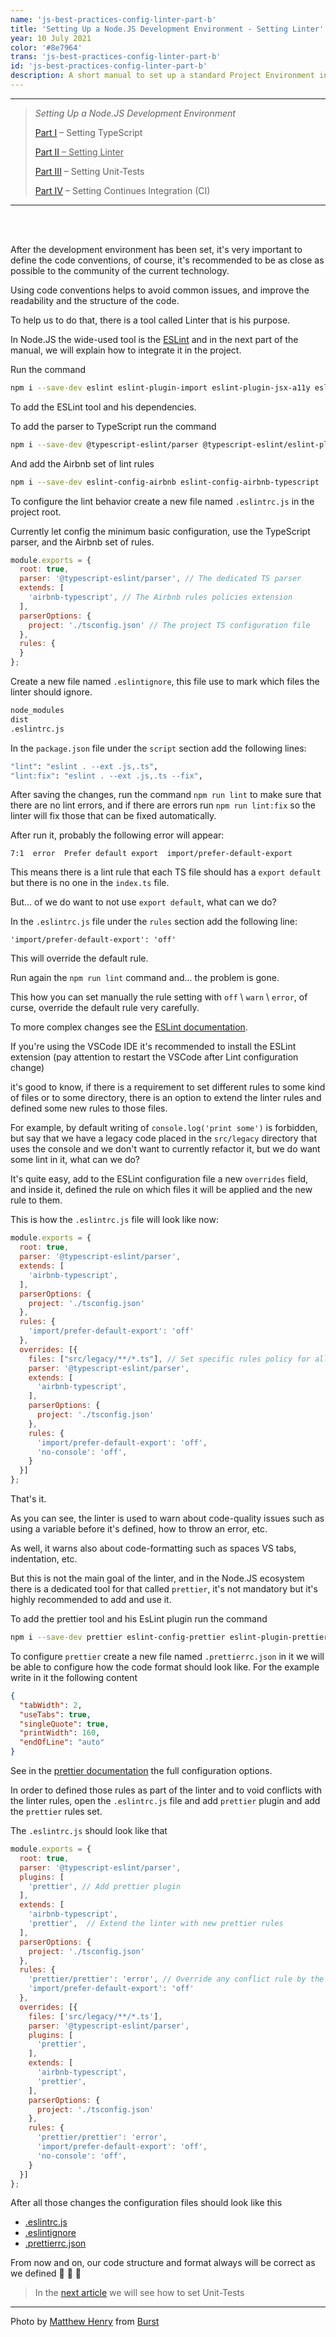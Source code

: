 ```yaml
---
name: 'js-best-practices-config-linter-part-b'
title: 'Setting Up a Node.JS Development Environment - Setting Linter'
year: 10 July 2021
color: '#8e7964'
trans: 'js-best-practices-config-linter-part-b'
id: 'js-best-practices-config-linter-part-b'
description: A short manual to set up a standard Project Environment in NODE.JS - Part II - Setting Linter
---
```


----
> *Setting Up a Node.JS Development Environment*
>
> [Part I](/en/blog/js-best-practices-config-ts-part-a) – Setting TypeScript
>
> <ins>[Part II](/en/blog/js-best-practices-config-linter-part-b) – Setting Linter</ins>
>
> [Part III](/en/blog/js-best-practices-config-unit-tests-part-c) – Setting Unit-Tests
>
> [Part IV](/en/blog/js-best-practices-config-ci-part-d) – Setting Continues Integration (CI)
----

<br>
<br>

After the development environment has been set, it's very important to define the code conventions,
 of course, it's recommended to be as close as possible to the community of the current technology.

Using code conventions helps to avoid common issues, and improve the readability and the structure of the code.

To help us to do that, there is a tool called Linter that is his purpose.

In Node.JS the wide-used tool is the [ESLint](https://eslint.org/) and in the next part of the manual, we will explain how to integrate it in the project.

Run the command
```bash
npm i --save-dev eslint eslint-plugin-import eslint-plugin-jsx-a11y eslint-plugin-react
```
To add the ESLint tool and his dependencies.

To add the parser to TypeScript run the command 
```bash
npm i --save-dev @typescript-eslint/parser @typescript-eslint/eslint-plugin 
```

And add the Airbnb set of lint rules 
```bash
npm i --save-dev eslint-config-airbnb eslint-config-airbnb-typescript
```

To configure the lint behavior create a new file named `.eslintrc.js` in the project root.

Currently let config the minimum basic configuration, use the TypeScript parser, and the Airbnb set of rules.  
```js
module.exports = {
  root: true,
  parser: '@typescript-eslint/parser', // The dedicated TS parser 
  extends: [
    'airbnb-typescript', // The Airbnb rules policies extension
  ],
  parserOptions: {
    project: './tsconfig.json' // The project TS configuration file 
  },
  rules: {
  }
};
```

Create a new file named `.eslintignore`, this file use to mark which files the linter should ignore. 
```bash
node_modules
dist
.eslintrc.js
```

In the `package.json` file under the `script` section add the following lines:
```bash
"lint": "eslint . --ext .js,.ts",
"lint:fix": "eslint . --ext .js,.ts --fix",
```

After saving the changes, run the command `npm run lint` to make sure that there are no lint errors, 
and if there are errors run `npm run lint:fix` so the linter will fix those that can be fixed automatically.

After run it, probably the following error will appear:

```
7:1  error  Prefer default export  import/prefer-default-export
```

This means there is a lint rule that each TS file should has a `export default` but there is no one in the `index.ts` file.

But... of we do want to not use `export default`, what can we do?

In the `.eslintrc.js` file under the `rules` section add the following line:
```
'import/prefer-default-export': 'off'
```
This will override the default rule.

Run again the `npm run lint` command and... the problem is gone. 

This how you can set manually the rule setting with `off` \ `warn` \ `error`, of curse, override the default rule very carefully.

To more complex changes see the [ESLint documentation](https://eslint.org/docs/user-guide/configuring/configuration-files#using-configuration-files).

If you're using the VSCode IDE it's recommended to install the ESLint extension (pay attention to restart the VSCode after Lint configuration change)

it's good to know, if there is a requirement to set different rules to some kind of files or to some directory, there is an option to extend the linter rules and defined some new rules to those files.

For example, by default writing of `console.log('print some')` is forbidden, but say that we have a legacy code placed in the `src/legacy` directory that uses the console
and we don't want to currently refactor it, but we do want some lint in it, what can we do?

It's quite easy, add to the  ESLint configuration file a new `overrides` field, and inside it, defined the rule on which files it will be applied and the new rule to them.

This is how the `.eslintrc.js` file will look like now:
```js
module.exports = {
  root: true,
  parser: '@typescript-eslint/parser',
  extends: [
    'airbnb-typescript',
  ],
  parserOptions: {
    project: './tsconfig.json'
  },
  rules: {
    'import/prefer-default-export': 'off'
  },
  overrides: [{
    files: ["src/legacy/**/*.ts"], // Set specific rules policy for all TS files in the src/legacy directory 
    parser: '@typescript-eslint/parser',
    extends: [
      'airbnb-typescript',
    ],
    parserOptions: {
      project: './tsconfig.json'
    },
    rules: {
      'import/prefer-default-export': 'off',
      'no-console': 'off',
    }
  }]
};
```

That's it.

As you can see, the linter is used to warn about code-quality issues such as using a variable before it's defined, how to throw an error, etc.

As well, it warns also about code-formatting such as spaces VS tabs, indentation, etc.

But this is not the main goal of the linter, and in the Node.JS ecosystem there is a dedicated tool for that called `prettier`,
it's not mandatory but it's highly recommended to add and use it.

To add the prettier tool and his EsLint plugin run the command
```bash
npm i --save-dev prettier eslint-config-prettier eslint-plugin-prettier
```

To configure `prettier` create a new file named `.prettierrc.json` in it we will be able to configure how the code format should look like.
For the example write in it the following content
```json
{
  "tabWidth": 2,
  "useTabs": true,
  "singleQuote": true,
  "printWidth": 160,
  "endOfLine": "auto"
}
```

See in the [prettier documentation](https://prettier.io/docs/en/options.html) the full configuration options.

In order to defined those rules as part of the linter and to void conflicts with the linter rules, open the `.eslintrc.js` file and add `prettier` plugin and add the `prettier` rules set.

The `.eslintrc.js` should look like that
```js
module.exports = {
  root: true,
  parser: '@typescript-eslint/parser',
  plugins: [
    'prettier', // Add prettier plugin
  ],
  extends: [
    'airbnb-typescript',
    'prettier',  // Extend the linter with new prettier rules
  ],
  parserOptions: {
    project: './tsconfig.json'
  },
  rules: {
    'prettier/prettier': 'error', // Override any conflict rule by the prettier rule and consider all of them as level "error" 
    'import/prefer-default-export': 'off'
  },
  overrides: [{
    files: ['src/legacy/**/*.ts'],
    parser: '@typescript-eslint/parser',
    plugins: [
      'prettier',
    ],
    extends: [
      'airbnb-typescript',
      'prettier',
    ],
    parserOptions: {
      project: './tsconfig.json'
    },
    rules: {
      'prettier/prettier': 'error',
      'import/prefer-default-export': 'off',
      'no-console': 'off',
    }
  }]
};
```

After all those changes the configuration files should look like this
* [.eslintrc.js](https://github.com/haimkastner/js-project-best-practice/blob/main/.eslintrc.js)
* [.eslintignore](https://github.com/haimkastner/js-project-best-practice/blob/main/.eslintignore)
* [.prettierrc.json](https://github.com/haimkastner/js-project-best-practice/blob/main/.prettierrc.json)

From now and on, our code structure and format always will be correct as we defined  💪 💪 💪

> In the [next article](/en/blog/js-best-practices-config-unit-tests-part-c) we will see how to set Unit-Tests

----

Photo by <a href="https://burst.shopify.com/@matthew_henry?utm_campaign=photo_credit&amp;utm_content=Picture+of+Organized+Pencil+Holder+%E2%80%94+Free+Stock+Photo&amp;utm_medium=referral&amp;utm_source=credit">Matthew Henry</a> from <a href="https://burst.shopify.com/design?utm_campaign=photo_credit&amp;utm_content=Picture+of+Organized+Pencil+Holder+%E2%80%94+Free+Stock+Photo&amp;utm_medium=referral&amp;utm_source=credit">Burst</a>